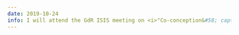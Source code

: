 ```yaml
---
date: 2019-10-24
info: I will attend the GdR ISIS meeting on <i>"Co-conception&#58; capteurs hybrides et algorithmes pour des systèmes innovants"</i> online!
---
```

